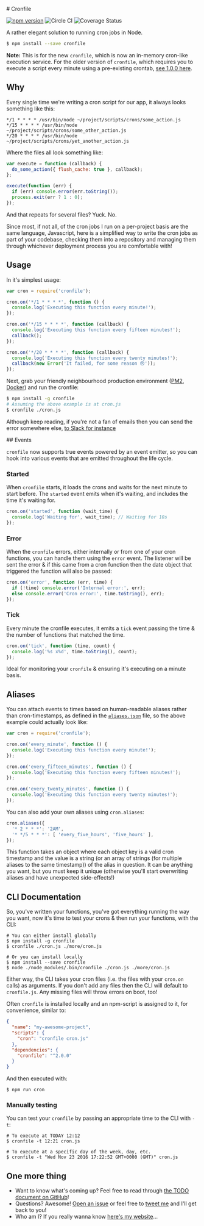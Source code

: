 # Cronfile

[![npm version](https://badge.fury.io/js/cronfile.svg)](https://www.npmjs.com/package/cronfile)
![Circle CI](https://circleci.com/gh/jdrydn/cronfile/tree/master.svg?style=shield)
![Coverage Status](https://coveralls.io/repos/jdrydn/cronfile/badge.svg?branch=master&service=github)

A rather elegant solution to running cron jobs in Node.

```sh
$ npm install --save cronfile
```

**Note:** This is for the new `cronfile`, which is now an in-memory cron-like execution service. For the older version
of `cronfile`, which requires you to execute a script every minute using a pre-existing crontab,
[see 1.0.0 here](https://github.com/jdrydn/cronfile/tree/1.0.0).

## Why

Every single time we're writing a cron script for our app, it always looks something like this:

```
*/1 * * * * /usr/bin/node ~/project/scripts/crons/some_action.js
*/15 * * * * /usr/bin/node ~/project/scripts/crons/some_other_action.js
*/20 * * * * /usr/bin/node ~/project/scripts/crons/yet_another_action.js
```

Where the files all look something like:

```js
var execute = function (callback) {
  do_some_action({ flush_cache: true }, callback);
};

execute(function (err) {
  if (err) console.error(err.toString());
  process.exit(err ? 1 : 0);
});
```

And that repeats for several files? Yuck. No.

Since most, if not all, of the cron jobs I run on a per-project basis are the same language, Javascript, here is a
simplified way to write the cron jobs as part of your codebase, checking them into a repository and managing them
through whichever deployment process you are comfortable with!

## Usage

In it's simplest usage:

```js
var cron = require('cronfile');

cron.on('*/1 * * * *', function () {
  console.log('Executing this function every minute!');
});

cron.on('*/15 * * * *', function (callback) {
  console.log('Executing this function every fifteen minutes!');
  callback();
});

cron.on('*/20 * * * *', function (callback) {
  console.log('Executing this function every twenty minutes!');
  callback(new Error('It failed, for some reason 😢'));
});
```

Next, grab your friendly neighbourhood production environment ([PM2](https://github.com/Unitech/pm2),
[Docker](https://www.docker.com/)) and run the cronfile:

```sh
$ npm install -g cronfile
# Assuming the above example is at cron.js
$ cronfile ./cron.js
```

Although keep reading, if you're not a fan of emails then you can send the error somewhere else,
[to Slack for instance](#cronrun)

## Events

`cronfile` now supports true events powered by an event emitter, so you can hook into various events that are emitted
throughout the life cycle.

### Started

When `cronfile` starts, it loads the crons and waits for the next minute to start before. The `started` event emits
when it's waiting, and includes the time it's waiting for.

```js
cron.on('started', function (wait_time) {
  console.log('Waiting for', wait_time); // Waiting for 10s
});
```

### Error

When the `cronfile` errors, either internally or from one of your cron functions, you can handle them using the `error`
event. The listener will be sent the error & if this came from a cron function then the date object that triggered the
function will also be passed:

```js
cron.on('error', function (err, time) {
  if (!time) console.error('Internal error:', err);
  else console.error('Cron error:', time.toString(), err);
});
```

### Tick

Every minute the cronfile executes, it emits a `tick` event passing the time & the number of functions that matched the
time.

```js
cron.on('tick', function (time, count) {
  console.log('%s x%d', time.toString(), count);
});
```

Ideal for monitoring your `cronfile` & ensuring it's executing on a minute basis.

## Aliases

You can attach events to times based on human-readable aliases rather than cron-timestamps, as defined in the
[`aliases.json`](./lib/aliases.json) file, so the above example could actually look like:

```js
var cron = require('cronfile');

cron.on('every_minute', function () {
  console.log('Executing this function every minute!');
});

cron.on('every_fifteen_minutes', function () {
  console.log('Executing this function every fifteen minutes!');
});

cron.on('every_twenty_minutes', function () {
  console.log('Executing this function every twenty minutes!');
});
```

You can also add your own aliases using `cron.aliases`:

```js
cron.aliases({
  '* 2 * * *': '2AM',
  '* */5 * * *': [ 'every_five_hours', 'five_hours' ],
});
```

This function takes an object where each object key is a valid cron timestamp and the value is a string (or an array
of strings (for multiple aliases to the same timestamp)) of the alias in question. It can be anything you want, but
you must keep it unique (otherwise you'll start overwriting aliases and have unexpected side-effects!)

## CLI Documentation

So, you've written your functions, you've got everything running the way you want, now it's time to test your crons &
then run your functions, with the CLI:

```
# You can either install globally
$ npm install -g cronfile
$ cronfile ./cron.js ./more/cron.js

# Or you can install locally
$ npm install --save cronfile
$ node ./node_modules/.bin/cronfile ./cron.js ./more/cron.js
```

Either way, the CLI takes your cron files (i.e. the files with your `cron.on` calls) as arguments. If you don't add any
files then the CLI will default to `cronfile.js`. Any missing files will throw errors on boot, too!

Often `cronfile` is installed locally and an npm-script is assigned to it, for convenience, similar to:

```json
{
  "name": "my-awesome-project",
  "scripts": {
    "cron": "cronfile cron.js"
  },
  "dependencies": {
    "cronfile": "^2.0.0"
  }
}
```

And then executed with:

```
$ npm run cron
```

### Manually testing

You can test your `cronfile` by passing an appropriate time to the CLI with `-t`:

```
# To execute at TODAY 12:12
$ cronfile -t 12:21 cron.js

# To execute at a specific day of the week, day, etc.
$ cronfile -t "Wed Nov 23 2016 17:22:52 GMT+0000 (GMT)" cron.js
```

## One more thing

- Want to know what's coming up? Feel free to read through
  [the TODO document on GitHub](https://github.com/jdrydn/cronfile/blob/master/TODO.md)!
- Questions? Awesome! [Open an issue](https://github.com/jdrydn/cronfile/issues) or feel free to
  [tweet me](https://twitter.com/jdrydn) and I'll get back to you!
- Who am I? If you really wanna know [here's my website](https://jdrydn.com)...
